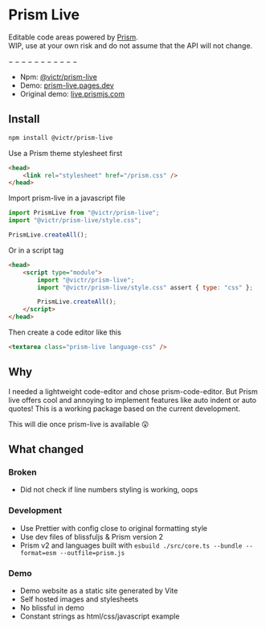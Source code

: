 # Prism Live

Editable code areas powered by [Prism](https://prismjs.com/).  
WIP, use at your own risk and do not assume that the API will not change.

$-----------$

-   Npm: [@victr/prism-live](https://www.npmjs.com/package/@victr/prism-live)
-   Demo: [prism-live.pages.dev](https://prism-live.pages.dev)
-   Original demo: [live.prismjs.com](https://live.prismjs.com)

## Install

```bash
npm install @victr/prism-live
```

Use a Prism theme stylesheet first

```html
<head>
	<link rel="stylesheet" href="/prism.css" />
</head>
```

Import prism-live in a javascript file

```javascript
import PrismLive from "@victr/prism-live";
import "@victr/prism-live/style.css";

PrismLive.createAll();
```

Or in a script tag

```html
<head>
	<script type="module">
		import "@victr/prism-live";
		import "@victr/prism-live/style.css" assert { type: "css" };

		PrismLive.createAll();
	</script>
</head>
```

Then create a code editor like this

```html
<textarea class="prism-live language-css" />
```

## Why

I needed a lightweight code-editor and chose prism-code-editor. But Prism live offers cool and annoying to implement features like auto indent or auto quotes! This is a working package based on the current development.

This will die once prism-live is available 😲

## What changed

### Broken

-   Did not check if line numbers styling is working, oops

### Development

-   Use Prettier with config close to original formatting style
-   Use dev files of blissfuljs & Prism version 2
-   Prism v2 and languages built with `esbuild ./src/core.ts --bundle --format=esm --outfile=prism.js`

### Demo

-   Demo website as a static site generated by Vite
-   Self hosted images and stylesheets
-   No blissful in demo
-   Constant strings as html/css/javascript example

###
